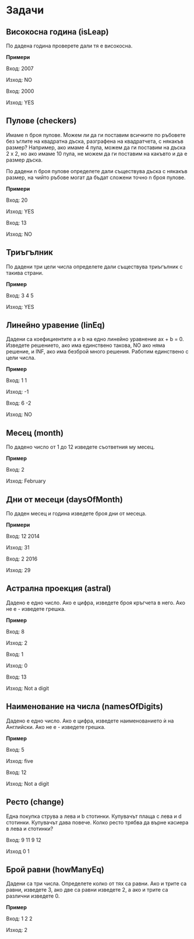 # Задачи

## Високосна година (isLeap)

По дадена година проверете дали тя е високосна.

**Примери**

Вход: 2007

Изход: NO

Вход: 2000

Изход: YES
## Пулове (checkers)

Имаме n броя пулове. Можем ли да ги поставим всичките по ръбовете без ъглите на квадратна дъска, разграфена на квадратчета, с някакъв размер? Например, ако имаме 4 пула, можем да ги поставим на дъска 2 х 2, но ако имаме 10 пула, не можем да ги поставим на какъвто и да е размер дъска.

По дадени n броя пулове определете дали съществува дъска с някакъв размер, на чийто ръбове могат да бъдат сложени точно n броя пулове.

**Примери**

Вход: 20

Изход: YES

Вход: 13

Изход: NO

## Триъгълник

По дадени три цели числа определете дали съществува триъгълник с такива страни.

**Пример**

Вход: 3 4 5

Изход: YES

## Линейно уравение (linEq)

Дадени са коефициентите a и b на едно линейно уравнение ax + b = 0. Изведете решението, ако има единствено такова, NO ако няма решение, и INF, ако има безброй много решения. Работим единствено с цели числа.

**Пример**

Вход: 1 1

Изход: -1

Вход: 6 -2

Изход: NO

## Месец (month)

По дадено число от 1 до 12 изведете съответния му месец.

**Пример**

Вход: 2

Изход: February


## Дни от месеци (daysOfMonth)

По даден месец и година изведете броя дни от месеца.

**Примери**

Вход: 12 2014

Изход: 31

Вход: 2 2016

Изход: 29

## Астрална проекция (astral)

Дадено е едно число. Ако е цифра, изведете броя кръгчета в него. Ако не е - изведете грешка.

**Пример** 

Вход: 8

Изход: 2

Вход: 1

Изход: 0

Вход: 13

Изход: Not a digit 

## Наименование на числа (namesOfDigits)

Дадено е едно число. Ако е цифра, изведете наименованието ѝ на Английски. Ако не е - изведете грешка.

**Пример**

Вход: 5

Изход: five

Вход: 12

Изход: Not a digit

## Ресто (change)

Една покупка струва a лева и b стотинки. Купувачът плаща c лева и d стотинки. Купувачът дава повече.
Колко ресто трябва да върне касиера в лева и стотинки?

Вход: 9 11 9 12

Изход 0 1

## Брой равни (howManyEq)

Дадени са три числа. Определете колко от тях са равни. Ако и трите са равни, изведете 3, ако две са равни изведете 2, а ако и трите са различни изведете 0.

**Пример**

Вход: 1 2 2

Изход: 2

